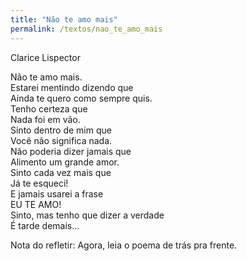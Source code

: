 ```yaml
---
title: "Não te amo mais"
permalink: /textos/nao_te_amo_mais
---
```


Clarice Lispector

Não te amo mais.  
Estarei mentindo dizendo que  
Ainda te quero como sempre quis.  
Tenho certeza que  
Nada foi em vão.  
Sinto dentro de mim que  
Você não significa nada.  
Não poderia dizer jamais que  
Alimento um grande amor.  
Sinto cada vez mais que  
Já te esqueci!  
E jamais usarei a frase  
EU TE AMO!  
Sinto, mas tenho que dizer a verdade  
É tarde demais…

Nota do refletir: Agora, leia o poema de trás pra frente.